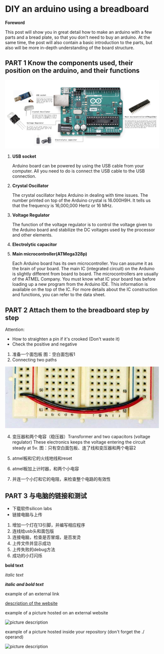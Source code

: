 # DIY an arduino using a breadboard

**Foreword**

This post will show you in great detail how to make an arduino with a few parts and a bread plate, so that you don't need to buy an arduino. At the same time, the post will also contain a basic introduction to the parts, but also will be more in-depth understanding of the board structure.

## PART 1 Know the components used, their position on the arduino, and their functions

![1.png](https://github.com/xinxinwang233/wang-Xinyi-s-assignments/blob/main/01-breadboard/images/1.png)

1. **USB socket**
   
   Arduino board can be powered by using the USB cable from your computer. All you need to do is connect the USB cable to the USB connection.
2. **Crystal Oscillator**
   
   The crystal oscillator helps Arduino in dealing with time issues. The number printed on top of the Arduino crystal is 16.000H9H. It tells us that the frequency is 16,000,000 Hertz or 16 MHz.
4. **Voltage Regulator**
   
   The function of the voltage regulator is to control the voltage given to the Arduino board and stabilize the DC voltages used by the processor and other elements.
6. **Electrolytic capacitor**
   
8. **Main microcontroller(ATMega328p)**
   
   Each Arduino board has its own microcontroller. You can assume it as the brain of your board. The main IC (integrated circuit) on the Arduino is slightly different from board to board. The microcontrollers are usually of the ATMEL Company. You must know what IC your board has before loading up a new program from the Arduino IDE. This information is available on the top of the IC. For more details about the IC construction and functions, you can refer to the data sheet.

## PART 2 Attach them to the breadboard step by step
  Attention:
* How to straighten a pin if it's crooked (Don't waste it)
* Check the positive and negative
  
1. 准备一个面包板 图：空白面包板1
2. Connecting two paths

![arduinobb_03.jpg](https://github.com/xinxinwang233/wang-Xinyi-s-assignments/blob/main/01-breadboard/images/arduinobb_03.jpg)

4. 变压器和两个电容（稳压器）Transformer and two capacitors (voltage regulator)
These electronics keeps the voltage entering the circuit steady at 5v.
图：只有空白面包板、连了线和变压器和两个电容2
6. atmel板和它的火线地线和reset

8. atmel板加上计时器，和两个小电容
9. 并连一个小灯和它的电阻，来检查整个电路的有效性

## PART 3 与电脑的链接和测试

* 下载软件silicon labs
* 链接电脑与上传
  
1. 增加一个灯在13引脚，并编写相应程序
2. 连线给usb头和面包版
3. 连接电脑，检查是否冒烟，是否发烫
4. 上传文件并显示成功
5. 上传失败的debug方法
6. 成功的小灯闪烁


**bold text**

*italic text*

***italic and bold text***

example of an external link

[description of the website](https://www.https://www.example.com/)

example of a picture hosted on an external website

![picture description](https://djmag.com/sites/default/files/storyimages/Clara_Rockmore.jpg)

example of a picture hosted inside your repository (don't forget the ./ operand)

![picture description](./images/example.jpg)
